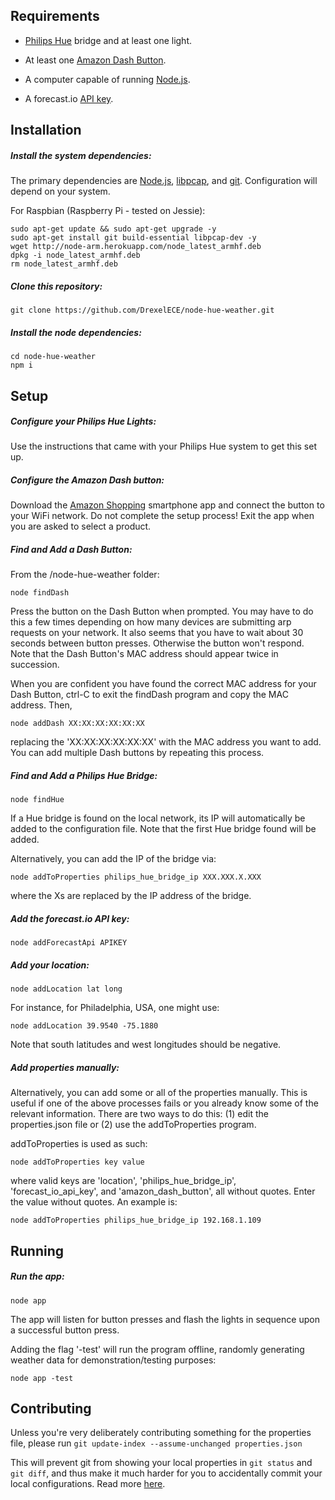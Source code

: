 ## Requirements

* [Philips Hue](http://www2.meethue.com/en-us/) bridge and at least one light.

* At least one [Amazon Dash Button](http://www.amazon.com/b/?node=10667898011&sort=date-desc-rank&lo=digital-text).

* A computer capable of running [Node.js](https://nodejs.org/en/).

* A forecast.io [API key](https://developer.forecast.io/).

## Installation

##### Install the system dependencies:

The primary dependencies are [Node.js](https://nodejs.org/en/),
[libpcap](https://wiki.wireshark.org/libpcap), and
[git](https://git-scm.com/downloads). Configuration will depend on your system.

For Raspbian (Raspberry Pi - tested on Jessie):
```
sudo apt-get update && sudo apt-get upgrade -y
sudo apt-get install git build-essential libpcap-dev -y
wget http://node-arm.herokuapp.com/node_latest_armhf.deb
dpkg -i node_latest_armhf.deb
rm node_latest_armhf.deb
```

##### Clone this repository:

```
git clone https://github.com/DrexelECE/node-hue-weather.git
```

##### Install the node dependencies:

```
cd node-hue-weather
npm i
```

## Setup

##### Configure your Philips Hue Lights:

Use the instructions that came with your Philips Hue system to get this set up.

##### Configure the Amazon Dash button:

Download the [Amazon Shopping](https://www.amazon.com/gp/feature.html?ie=UTF8&docId=1000625601&forceHttps=0) smartphone app and connect the button to your WiFi network. Do not complete the setup process! Exit the app when you are asked to select a product.

##### Find and Add a Dash Button:

From the /node-hue-weather folder:

```
node findDash
```

Press the button on the Dash Button when prompted. You may have to do this a few times depending on how many devices are submitting arp requests on your network. It also seems that you have to wait about 30 seconds between button presses. Otherwise the button won't respond. Note that the Dash Button's MAC address should appear twice in succession.

When you are confident you have found the correct MAC address for your Dash Button, ctrl-C to exit the findDash program and copy the MAC address. Then,

```
node addDash XX:XX:XX:XX:XX:XX
```
replacing the 'XX:XX:XX:XX:XX:XX' with the MAC address you want to add. You can add multiple Dash buttons by repeating this process.

##### Find and Add a Philips Hue Bridge:

```
node findHue
```

If a Hue bridge is found on the local network, its IP will automatically be added to the configuration file. Note that the first Hue bridge found will be added.

Alternatively, you can add the IP of the bridge via:

```
node addToProperties philips_hue_bridge_ip XXX.XXX.X.XXX
```

where the Xs are replaced by the IP address of the bridge.

##### Add the forecast.io API key:

```
node addForecastApi APIKEY
```

##### Add your location:

	node addLocation lat long

For instance, for Philadelphia, USA, one might use:

	node addLocation 39.9540 -75.1880

Note that south latitudes and west longitudes should be negative.

##### Add properties manually:

Alternatively, you can add some or all of the properties manually. This is useful if one of the above processes fails or you already know some of the relevant information. There are two ways to do this: (1) edit the properties.json file or (2) use the addToProperties program.

addToProperties is used as such:
```
node addToProperties key value
```

where valid keys are 'location', 'philips_hue_bridge_ip', 'forecast_io_api_key', and 'amazon_dash_button', all without quotes. Enter the value without quotes. An example is:
```
node addToProperties philips_hue_bridge_ip 192.168.1.109
```

## Running

##### Run the app:

```
node app
```

The app will listen for button presses and flash the lights in sequence upon a successful button press.

Adding the flag '-test' will run the program offline, randomly generating weather data for demonstration/testing purposes:

```
node app -test
```

## Contributing

Unless you're very deliberately contributing something for the properties file, please run `git update-index --assume-unchanged properties.json`

This will prevent git from showing your local properties in `git status` and `git diff`, and thus make it much harder
for you to accidentally commit your local configurations.  Read more [here](http://stackoverflow.com/a/18277622/2339939).
